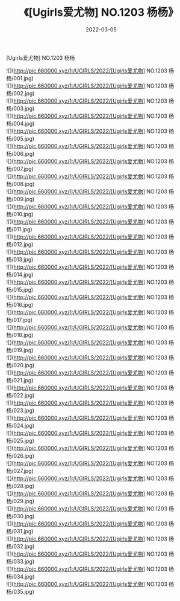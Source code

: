 ﻿---
layout: post
title:  《[Ugirls爱尤物] NO.1203 杨杨》
date:   2022-03-05
img: http://pic.660000.xyz/1:/UGIRLS/2022/[Ugirls爱尤物] NO.1203 杨杨/000.jpg
categories: [美女, 清纯, 唯美]
---

[Ugirls爱尤物] NO.1203 杨杨

 ![](http://pic.660000.xyz/1:/UGIRLS/2022/[Ugirls爱尤物] NO.1203 杨杨/001.jpg) <br>![](http://pic.660000.xyz/1:/UGIRLS/2022/[Ugirls爱尤物] NO.1203 杨杨/002.jpg) <br>![](http://pic.660000.xyz/1:/UGIRLS/2022/[Ugirls爱尤物] NO.1203 杨杨/003.jpg) <br>![](http://pic.660000.xyz/1:/UGIRLS/2022/[Ugirls爱尤物] NO.1203 杨杨/004.jpg) <br>![](http://pic.660000.xyz/1:/UGIRLS/2022/[Ugirls爱尤物] NO.1203 杨杨/005.jpg) <br>![](http://pic.660000.xyz/1:/UGIRLS/2022/[Ugirls爱尤物] NO.1203 杨杨/006.jpg) <br>![](http://pic.660000.xyz/1:/UGIRLS/2022/[Ugirls爱尤物] NO.1203 杨杨/007.jpg) <br>![](http://pic.660000.xyz/1:/UGIRLS/2022/[Ugirls爱尤物] NO.1203 杨杨/008.jpg) <br>![](http://pic.660000.xyz/1:/UGIRLS/2022/[Ugirls爱尤物] NO.1203 杨杨/009.jpg) <br>![](http://pic.660000.xyz/1:/UGIRLS/2022/[Ugirls爱尤物] NO.1203 杨杨/010.jpg) <br>![](http://pic.660000.xyz/1:/UGIRLS/2022/[Ugirls爱尤物] NO.1203 杨杨/011.jpg) <br>![](http://pic.660000.xyz/1:/UGIRLS/2022/[Ugirls爱尤物] NO.1203 杨杨/012.jpg) <br>![](http://pic.660000.xyz/1:/UGIRLS/2022/[Ugirls爱尤物] NO.1203 杨杨/013.jpg) <br>![](http://pic.660000.xyz/1:/UGIRLS/2022/[Ugirls爱尤物] NO.1203 杨杨/014.jpg) <br>![](http://pic.660000.xyz/1:/UGIRLS/2022/[Ugirls爱尤物] NO.1203 杨杨/015.jpg) <br>![](http://pic.660000.xyz/1:/UGIRLS/2022/[Ugirls爱尤物] NO.1203 杨杨/016.jpg) <br>![](http://pic.660000.xyz/1:/UGIRLS/2022/[Ugirls爱尤物] NO.1203 杨杨/017.jpg) <br>![](http://pic.660000.xyz/1:/UGIRLS/2022/[Ugirls爱尤物] NO.1203 杨杨/018.jpg) <br>![](http://pic.660000.xyz/1:/UGIRLS/2022/[Ugirls爱尤物] NO.1203 杨杨/019.jpg) <br>![](http://pic.660000.xyz/1:/UGIRLS/2022/[Ugirls爱尤物] NO.1203 杨杨/020.jpg) <br>![](http://pic.660000.xyz/1:/UGIRLS/2022/[Ugirls爱尤物] NO.1203 杨杨/021.jpg) <br>![](http://pic.660000.xyz/1:/UGIRLS/2022/[Ugirls爱尤物] NO.1203 杨杨/022.jpg) <br>![](http://pic.660000.xyz/1:/UGIRLS/2022/[Ugirls爱尤物] NO.1203 杨杨/023.jpg) <br>![](http://pic.660000.xyz/1:/UGIRLS/2022/[Ugirls爱尤物] NO.1203 杨杨/024.jpg) <br>![](http://pic.660000.xyz/1:/UGIRLS/2022/[Ugirls爱尤物] NO.1203 杨杨/025.jpg) <br>![](http://pic.660000.xyz/1:/UGIRLS/2022/[Ugirls爱尤物] NO.1203 杨杨/026.jpg) <br>![](http://pic.660000.xyz/1:/UGIRLS/2022/[Ugirls爱尤物] NO.1203 杨杨/027.jpg) <br>![](http://pic.660000.xyz/1:/UGIRLS/2022/[Ugirls爱尤物] NO.1203 杨杨/028.jpg) <br>![](http://pic.660000.xyz/1:/UGIRLS/2022/[Ugirls爱尤物] NO.1203 杨杨/029.jpg) <br>![](http://pic.660000.xyz/1:/UGIRLS/2022/[Ugirls爱尤物] NO.1203 杨杨/030.jpg) <br>![](http://pic.660000.xyz/1:/UGIRLS/2022/[Ugirls爱尤物] NO.1203 杨杨/031.jpg) <br>![](http://pic.660000.xyz/1:/UGIRLS/2022/[Ugirls爱尤物] NO.1203 杨杨/032.jpg) <br>![](http://pic.660000.xyz/1:/UGIRLS/2022/[Ugirls爱尤物] NO.1203 杨杨/033.jpg) <br>![](http://pic.660000.xyz/1:/UGIRLS/2022/[Ugirls爱尤物] NO.1203 杨杨/034.jpg) <br>![](http://pic.660000.xyz/1:/UGIRLS/2022/[Ugirls爱尤物] NO.1203 杨杨/035.jpg) <br>
